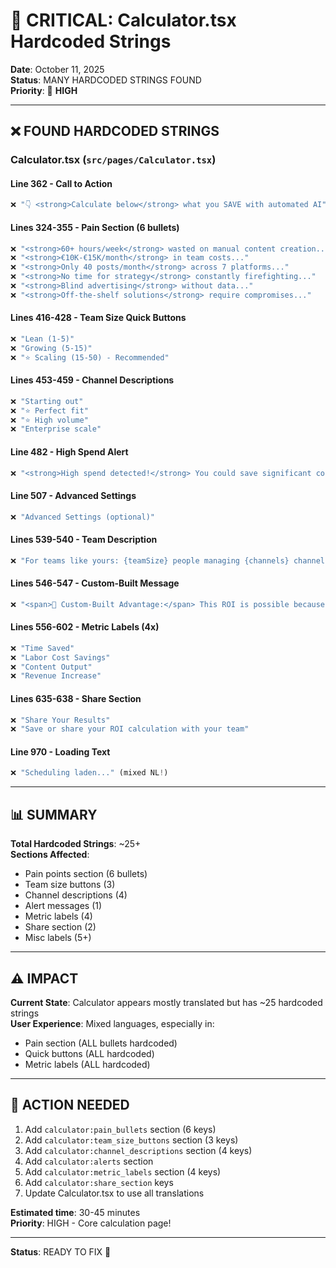 # 🚨 CRITICAL: Calculator.tsx Hardcoded Strings

**Date**: October 11, 2025  
**Status**: MANY HARDCODED STRINGS FOUND  
**Priority**: 🔴 **HIGH**

---

## ❌ FOUND HARDCODED STRINGS

### **Calculator.tsx** (`src/pages/Calculator.tsx`)

#### Line 362 - Call to Action

```typescript
❌ "👇 <strong>Calculate below</strong> what you SAVE with automated AI"
```

#### Lines 324-355 - Pain Section (6 bullets)

```typescript
❌ "<strong>60+ hours/week</strong> wasted on manual content creation..."
❌ "<strong>€10K-€15K/month</strong> in team costs..."
❌ "<strong>Only 40 posts/month</strong> across 7 platforms..."
❌ "<strong>No time for strategy</strong> constantly firefighting..."
❌ "<strong>Blind advertising</strong> without data..."
❌ "<strong>Off-the-shelf solutions</strong> require compromises..."
```

#### Lines 416-428 - Team Size Quick Buttons

```typescript
❌ "Lean (1-5)"
❌ "Growing (5-15)"
❌ "⭐ Scaling (15-50) - Recommended"
```

#### Lines 453-459 - Channel Descriptions

```typescript
❌ "Starting out"
❌ "⭐ Perfect fit"
❌ "⭐ High volume"
❌ "Enterprise scale"
```

#### Line 482 - High Spend Alert

```typescript
❌ "<strong>High spend detected!</strong> You could save significant costs..."
```

#### Line 507 - Advanced Settings

```typescript
❌ "Advanced Settings (optional)"
```

#### Lines 539-540 - Team Description

```typescript
❌ "For teams like yours: {teamSize} people managing {channels} channels..."
```

#### Lines 546-547 - Custom-Built Message

```typescript
❌ "<span>🔧 Custom-Built Advantage:</span> This ROI is possible because..."
```

#### Lines 556-602 - Metric Labels (4x)

```typescript
❌ "Time Saved"
❌ "Labor Cost Savings"
❌ "Content Output"
❌ "Revenue Increase"
```

#### Lines 635-638 - Share Section

```typescript
❌ "Share Your Results"
❌ "Save or share your ROI calculation with your team"
```

#### Line 970 - Loading Text

```typescript
❌ "Scheduling laden..." (mixed NL!)
```

---

## 📊 SUMMARY

**Total Hardcoded Strings**: ~25+  
**Sections Affected**:

- Pain points section (6 bullets)
- Team size buttons (3)
- Channel descriptions (4)
- Alert messages (1)
- Metric labels (4)
- Share section (2)
- Misc labels (5+)

---

## ⚠️ IMPACT

**Current State**: Calculator appears mostly translated but has ~25 hardcoded strings  
**User Experience**: Mixed languages, especially in:

- Pain section (ALL bullets hardcoded)
- Quick buttons (ALL hardcoded)
- Metric labels (ALL hardcoded)

---

## 🎯 ACTION NEEDED

1. Add `calculator:pain_bullets` section (6 keys)
2. Add `calculator:team_size_buttons` section (3 keys)
3. Add `calculator:channel_descriptions` section (4 keys)
4. Add `calculator:alerts` section
5. Add `calculator:metric_labels` section (4 keys)
6. Add `calculator:share_section` keys
7. Update Calculator.tsx to use all translations

**Estimated time**: 30-45 minutes  
**Priority**: HIGH - Core calculation page!

---

**Status**: READY TO FIX 🔧
